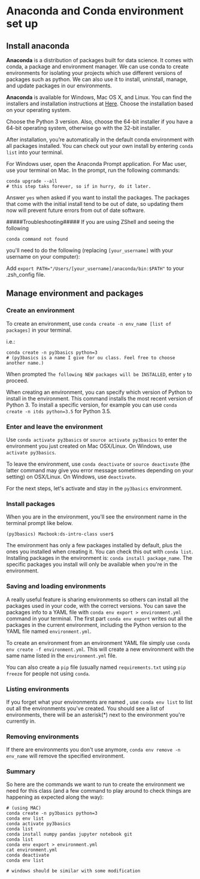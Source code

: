# Anaconda and Conda environment set up
## Install anaconda
**Anaconda** is a distribution of packages built for data science. It comes with conda, a package and environment manager. We can use conda to create environments for isolating your projects which use different versions of packages such as python. We can also use it to install, uninstall, manage, and update packages in our environments. 

**Anaconda** is available for Windows, Mac OS X, and Linux. You can find the installers and installation instructions at [Here](https://docs.anaconda.com/anaconda/install/). Choose the installation based on your operating system.

Choose the Python 3 version. Also, choose the 64-bit installer if you have a 64-bit operating system, otherwise go with the 32-bit installer. 

After installation, you’re automatically in the default conda environment with all packages installed. You can check out your own install by entering `conda list` into your terminal.

For Windows user, open the Anaconda Prompt application. For Mac user, use your terminal on Mac. In the prompt, run the following commands:

```
conda upgrade --all
# this step taks forever, so if in hurry, do it later.
```

Answer `yes` when asked if you want to install the packages. The packages that come with the initial install tend to be out of date, so updating them now will prevent future errors from out of date software.

#####Troubleshooting#####
If you are using ZShell and seeing the following 

```
conda command not found
```

you'll need to do the following (replacing `[your_username]` with your username on your computer):

Add ```export PATH="/Users/[your_username]/anaconda/bin:$PATH"``` to your .zsh_config file.

## Manage environment and packages
### Create an environment
To create an environment, use `conda create -n env_name [list of packages]` in your terminal. 

i.e.:

```
conda create -n py3basics python=3
# (py3basics is a name I give for ou class. Feel free to choose another name.)
```

When prompted `The following NEW packages will be INSTALLED`, enter `y` to proceed.

When creating an environment, you can specify which version of Python to install in the environment. This command installs the most recent version of Python 3. To install a specific version, for example you can use `conda create -n itds python=3.5` for Python 3.5.

### Enter and leave the environment
Use `conda activate py3basics` or `source activate py3basics` to enter the environment you just created on Mac OSX/Linux. 
On Windows, use `activate py3basics`.

To leave the environment, use `conda deactivate` or `source deactivate` (the latter command may give you error message sometimes depending on your setting) on OSX/Linux. 
On Windows, use `deactivate`.

For the next steps, let's activate and stay in the `py3basics` environment.

### Install packages
When you are in the environment, you'll see the environment name in the terminal prompt like below. 

```
(py3basics) Macbook:ds-intro-class user$ 
```

The environment has only a few packages installed by default, plus the ones you installed when creating it. You can check this out with `conda list`. Installing packages in the environment is: `conda install package_name`. The specific packages you install will only be available when you're in the environment. 

### Saving and loading environments
A really useful feature is sharing environments so others can install all the packages used in your code, with the correct versions. You can save the packages info to a YAML file with `conda env export > environment.yml` command in your terminal. The first part `conda env export` writes out all the packages in the current environment, including the Python version to the YAML file named `environment.yml`.

To create an environment from an environment YAML file simply use `conda env create -f environment.yml`. This will create a new environment with the same name listed in the `environment.yml` file.

You can also create a `pip` file (usually named `requirements.txt` using `pip freeze` for people not using `conda`.

### Listing environments
If you forget what your environments are named , use `conda env list` to list out all the environments you've created. You should see a list of environments, there will be an asterisk(*) next to the environment you're currently in.

### Removing environments
If there are environments you don't use anymore, `conda env remove -n env_name` will remove the specified environment.

### Summary
So here are the commands we want to run to create the environment we need for this class (and a few command to play around to check things are happening as expected along the way):

```
# (using MAC)
conda create -n py3basics python=3
conda env list
conda activate py3basics
conda list
conda install numpy pandas jupyter notebook git
conda list
conda env export > environment.yml
cat environment.yml
conda deactivate
conda env list

# windows should be similar with some modification
```
